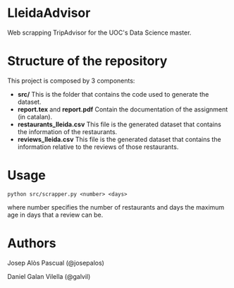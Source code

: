 # LleidaAdvisor
Web scrapping TripAdvisor for the UOC's Data Science master.

# Structure of the repository
This project is composed by 3 components:

- **src/** This is the folder that contains the code used to generate the
dataset.
- **report.tex** and **report.pdf** Contain the documentation of the assignment
(in catalan).
- **restaurants_lleida.csv** This file is the generated dataset that contains
the information of the restaurants.
- **reviews_lleida.csv** This file is the generated dataset that contains the
information relative to the reviews of those restaurants.

# Usage
```
python src/scrapper.py <number> <days>
```
where number specifies the number of restaurants and days the maximum age
in days that a review can be.

# Authors
Josep Alòs Pascual (@josepalos)

Daniel Galan Vilella (@galvil)